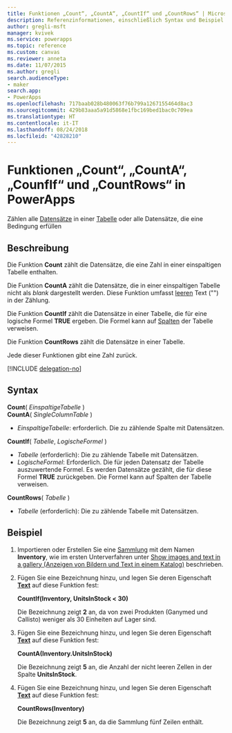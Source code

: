 ```yaml
---
title: Funktionen „Count“, „CountA“, „CountIf“ und „CountRows“ | Microsoft-Dokumentation
description: Referenzinformationen, einschließlich Syntax und Beispiel für die Funktionen „Count“, „CountA“, „CounfIf“ und „CountRows“ in PowerApps
author: gregli-msft
manager: kvivek
ms.service: powerapps
ms.topic: reference
ms.custom: canvas
ms.reviewer: anneta
ms.date: 11/07/2015
ms.author: gregli
search.audienceType:
- maker
search.app:
- PowerApps
ms.openlocfilehash: 717baab028b480063f76b799a1267155464d8ac3
ms.sourcegitcommit: 429b83aaa5a91d5868e1fbc169bed1bac0c709ea
ms.translationtype: HT
ms.contentlocale: it-IT
ms.lasthandoff: 08/24/2018
ms.locfileid: "42828210"
---
```

# <a name="count-counta-countif-and-countrows-functions-in-powerapps"></a>Funktionen „Count“, „CountA“, „CounfIf“ und „CountRows“ in PowerApps
Zählen alle [Datensätze](../working-with-tables.md#records) in einer [Tabelle](../working-with-tables.md) oder alle Datensätze, die eine Bedingung erfüllen

## <a name="description"></a>Beschreibung
Die Funktion **Count** zählt die Datensätze, die eine Zahl in einer einspaltigen Tabelle enthalten.

Die Funktion **CountA** zählt die Datensätze, die in einer einspaltigen Tabelle nicht als *blank* dargestellt werden. Diese Funktion umfasst [leeren](function-isblank-isempty.md) Text ("") in der Zählung.

Die Funktion **CountIf** zählt die Datensätze in einer Tabelle, die für eine logische Formel **TRUE** ergeben.  Die Formel kann auf [Spalten](../working-with-tables.md#columns) der Tabelle verweisen.

Die Funktion **CountRows** zählt die Datensätze in einer Tabelle.

Jede dieser Funktionen gibt eine Zahl zurück.

[!INCLUDE [delegation-no](../../../includes/delegation-no.md)]

## <a name="syntax"></a>Syntax
**Count**( *EinspaltigeTabelle* )<br>
**CountA**( *SingleColumnTable* )

* *EinspaltigeTabelle*: erforderlich.  Die zu zählende Spalte mit Datensätzen.  

**CountIf**( *Tabelle*, *LogischeFormel* )

* *Tabelle* (erforderlich):  Die zu zählende Tabelle mit Datensätzen.
* *LogischeFormel*: Erforderlich.  Die für jeden Datensatz der Tabelle auszuwertende Formel.  Es werden Datensätze gezählt, die für diese Formel **TRUE** zurückgeben.  Die Formel kann auf Spalten der Tabelle verweisen.

**CountRows**( *Tabelle* )

* *Tabelle* (erforderlich):  Die zu zählende Tabelle mit Datensätzen.

## <a name="example"></a>Beispiel
1. Importieren oder Erstellen Sie eine [Sammlung](../working-with-data-sources.md#collections) mit dem Namen **Inventory**, wie im ersten Unterverfahren unter [Show images and text in a gallery (Anzeigen von Bildern und Text in einem Katalog)](../show-images-text-gallery-sort-filter.md) beschrieben.
2. Fügen Sie eine Bezeichnung hinzu, und legen Sie deren Eigenschaft **[Text](../controls/properties-core.md)** auf diese Funktion fest:
   
    **CountIf(Inventory, UnitsInStock < 30)**
   
    Die Bezeichnung zeigt **2** an, da von zwei Produkten (Ganymed und Callisto) weniger als 30 Einheiten auf Lager sind.
3. Fügen Sie eine Bezeichnung hinzu, und legen Sie deren Eigenschaft **[Text](../controls/properties-core.md)** auf diese Funktion fest:
   
    **CountA(Inventory.UnitsInStock)**
   
    Die Bezeichnung zeigt **5** an, die Anzahl der nicht leeren Zellen in der Spalte **UnitsInStock**.
4. Fügen Sie eine Bezeichnung hinzu, und legen Sie deren Eigenschaft **[Text](../controls/properties-core.md)** auf diese Funktion fest:
   
    **CountRows(Inventory)**
   
    Die Bezeichnung zeigt **5** an, da die Sammlung fünf Zeilen enthält.

